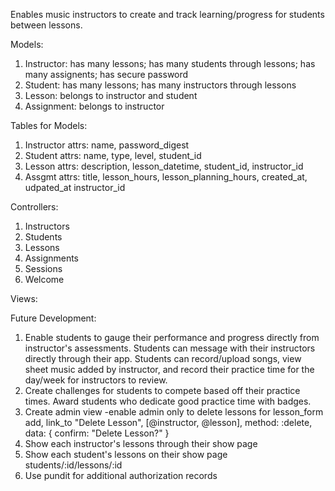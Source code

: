 Enables music instructors to create and track learning/progress for students between lessons.

Models:
1. Instructor: has many lessons; has many students through lessons; has many assignents; has secure password
2. Student: has many lessons; has many instructors through lessons
3. Lesson: belongs to instructor and student
4. Assignment: belongs to instructor

Tables for Models:
1. Instructor attrs: name, password_digest
2. Student attrs: name, type, level, student_id
3. Lesson attrs: description, lesson_datetime, student_id, instructor_id
4. Assgmt attrs: title, lesson_hours, lesson_planning_hours, created_at, udpated_at instructor_id

Controllers:
1. Instructors
2. Students
3. Lessons
4. Assignments
5. Sessions
6. Welcome

Views:

Future Development:
1. Enable students to gauge their performance and progress directly from instructor's assessments. Students can message with their instructors directly through their app. Students can record/upload songs, view sheet music added by instructor, and record their practice time for the day/week for instructors to review.
2. Create challenges for students to compete based off their practice times. Award students who dedicate good practice time with badges.
3. Create admin view -enable admin only to delete lessons
for lesson_form add, link_to "Delete Lesson", [@instructor, @lesson], method: :delete, data: { confirm: "Delete Lesson?" }
4. Show each instructor's lessons through their show page
5. Show each student's lessons on their show page
students/:id/lessons/:id
6. Use pundit for additional authorization records
